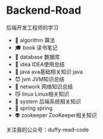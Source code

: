 # Backend-Road
后端开发工程师的学习
- 🤨 algorithm 算法 
- 🎓 book 读书笔记
- 🤠 database 数据库
- 🤡 idea IDEA使用总结
- 🥳 java ava基础相关知识 java
- 😈 jvm JVM知识总结
- 👻 network 网络知识总结
- 😼 linux Linux相关知识
- 👾 system 后端系统相关知识 
- 🎃 spring spring
- 👽 zookeeper ZooKeeper相关知识 

关注我的公众号：duffy-read-code

